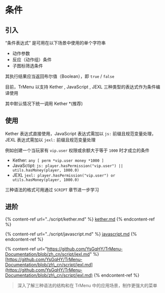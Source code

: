 # 条件

## 引入

“条件表达式” 是可用在以下场景中使用的单个字符串

* 动作参数
* 反应（动作组）条件
* 子图标筛选条件

其执行结果应当返回布尔值（Boolean），即 `true` / `false`

目前，TrMenu 以支持 Kether , JavaScript , JEXL 三种类型的表达式作为条件编译使用

其中默认情况下统一调用 Kether \*(推荐)

## 使用

Kether 表达式直接使用，JavaScript 表达式需加以 `js:` 前缀且规范变量处理，JEXL 表达式需加以 `jexl:` 前缀且规范变量处理

例如创建一个当玩家有 `vip.user` 权限或余额大于等于 `1000` 时才成立的条件

* Kether: `any [ perm *vip.user money *1000 ]`
* JavaSctipt: `js: player.hasPermission("vip.user") || utils.hasMoney(player, 1000.0)`
* JEXL `jexl: player.hasPermission("vip.user") or utils.hasMoney(player, 1000.0)`

三种语法的格式可用通过 `SCRIPT` 章节进一步学习

## 进阶

{% content-ref url="../script/kether.md" %}
[kether.md](../script/kether.md)
{% endcontent-ref %}

{% content-ref url="../script/javascript.md" %}
[javascript.md](../script/javascript.md)
{% endcontent-ref %}

{% content-ref url="https://github.com/YsGqHY/TrMenu-Documentation/blob/zh_cn/script/jexl.md" %}
[https://github.com/YsGqHY/TrMenu-Documentation/blob/zh\_cn/script/jexl.md](https://github.com/YsGqHY/TrMenu-Documentation/blob/zh\_cn/script/jexl.md)
{% endcontent-ref %}

> 深入了解三种语法的结构和在 TrMenu 中的应用场景，制作更强大的菜单

